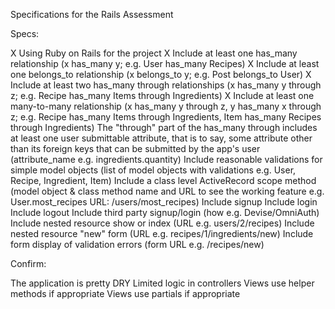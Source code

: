 Specifications for the Rails Assessment

Specs:

X Using Ruby on Rails for the project
X Include at least one has_many relationship (x has_many y; e.g. User has_many Recipes)
X Include at least one belongs_to relationship (x belongs_to y; e.g. Post belongs_to User)
X Include at least two has_many through relationships (x has_many y through z; e.g. Recipe has_many Items through Ingredients)
X Include at least one many-to-many relationship (x has_many y through z, y has_many x through z; e.g. Recipe has_many Items through Ingredients, Item has_many Recipes through Ingredients)
The "through" part of the has_many through includes at least one user submittable attribute, that is to say, some attribute other than its foreign keys that can be submitted by the app's user (attribute_name e.g. ingredients.quantity)
Include reasonable validations for simple model objects (list of model objects with validations e.g. User, Recipe, Ingredient, Item)
Include a class level ActiveRecord scope method (model object & class method name and URL to see the working feature e.g. User.most_recipes URL: /users/most_recipes)
Include signup
Include login
Include logout
Include third party signup/login (how e.g. Devise/OmniAuth)
Include nested resource show or index (URL e.g. users/2/recipes)
Include nested resource "new" form (URL e.g. recipes/1/ingredients/new)
Include form display of validation errors (form URL e.g. /recipes/new)

Confirm:

The application is pretty DRY
Limited logic in controllers
Views use helper methods if appropriate
Views use partials if appropriate
